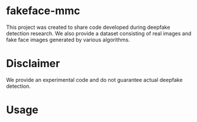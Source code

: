 # fakeface-mmc
This project was created to share code developed during deepfake detection research.
We also provide a dataset consisting of real images and fake face images generated by various algorithms.

# Disclaimer
We provide an experimental code and do not guarantee actual deepfake detection.

# Usage
